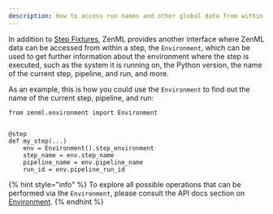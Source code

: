 ```yaml
---
description: How to access run names and other global data from within a step
---
```


In addition to [Step Fixtures](./step-fixtures.md), ZenML provides another
interface where ZenML data can be accessed from within a step, the
`Environment`, which can be used to get further information about the
environment where the step is executed, such as the system it is running on,
the Python version, the name of the current step, pipeline, and run, and more.

As an example, this is how you could use the `Environment` to find out the name of the current step, pipeline, and run:
```
from zenml.environment import Environment


@step
def my_step(...)
    env = Environment().step_environment
    step_name = env.step_name
    pipeline_name = env.pipeline_name
    run_id = env.pipeline_run_id
```

{% hint style="info" %}
To explore all possible operations that can be performed via the
`Environment`, please consult the API docs section on
[Environment](https://apidocs.zenml.io/latest/api_docs/environment/#zenml.environment.Environment).
{% endhint %}